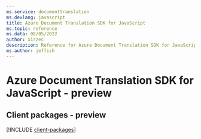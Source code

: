 ```yaml
---
ms.service: documenttranslation
ms.devlang: javascript
title: Azure Document Translation SDK for JavaScript
ms.topic: reference
ms.data: 08/05/2022
author: xirzec
description: Reference for Azure Document Translation SDK for JavaScript
ms.author: jeffish
---
```

# Azure Document Translation SDK for JavaScript - preview

## Client packages - preview
[!INCLUDE [client-packages](document-translation-client-index.md)]